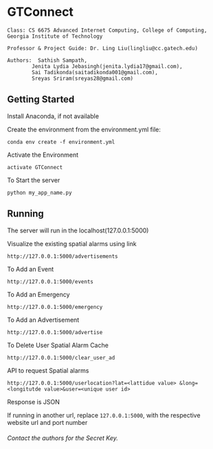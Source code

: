 # GTConnect

```
Class: CS 6675 Advanced Internet Computing, College of Computing, Georgia Institute of Technology

Professor & Project Guide: Dr. Ling Liu(lingliu@cc.gatech.edu)

Authors:  Sathish Sampath,
	    Jenita Lydia Jebasingh(jenita.lydia17@gmail.com),
	    Sai Tadikonda(saitadikonda001@gmail.com),
	    Sreyas Sriram(sreyas28@gmail.com)
```

## Getting Started

Install Anaconda, if not available


Create the environment from the environment.yml file:

	conda env create -f environment.yml

Activate the Environment

	activate GTConnect

To Start the server

	python my_app_name.py

## Running

The server will run in the localhost(127.0.0.1:5000)

Visualize the existing spatial alarms using link

	http://127.0.0.1:5000/advertisements

To Add an Event

	http://127.0.0.1:5000/events

To Add an Emergency

	http://127.0.0.1:5000/emergency

To Add an Advertisement

	http://127.0.0.1:5000/advertise

To Delete User Spatial Alarm Cache

	http://127.0.0.1:5000/clear_user_ad

API to request Spatial alarms

	http://127.0.0.1:5000/userlocation?lat=<lattidue value> &long=<longitutde value>&user=<unique user id>

Response is JSON

If running in another url, replace `127.0.0.1:5000`, with the respective website url and port number



###### Contact the authors for the Secret Key.



